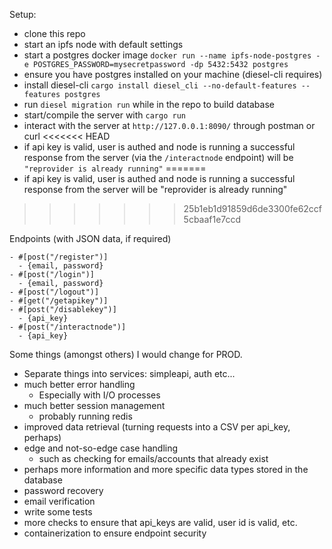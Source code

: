 Setup:
- clone this repo
- start an ipfs node with default settings
- start a postgres docker image
`docker run --name ipfs-node-postgres -e POSTGRES_PASSWORD=mysecretpassword -dp 5432:5432 postgres`
- ensure you have postgres installed on your machine (diesel-cli requires)
- install diesel-cli `cargo install diesel_cli --no-default-features --features postgres`
- run `diesel migration run` while in the repo to build database
- start/compile the server with `cargo run`
- interact with the server at `http://127.0.0.1:8090/` through postman or curl
<<<<<<< HEAD
- if api key is valid, user is authed and node is running a successful response from the server (via the `/interactnode` endpoint) will be `"reprovider is already running"`
=======
- if api key is valid, user is authed and node is running a successful response from the server will be "reprovider is already running"
>>>>>>> 25b1eb1d91859d6de3300fe62ccf5cbaaf1e7ccd

Endpoints (with JSON data, if required)
```
- #[post("/register")]
  - {email, password} 
- #[post("/login")]
  - {email, password} 
- #[post("/logout")]
- #[get("/getapikey")]
- #[post("/disablekey")]
  - {api_key}
- #[post("/interactnode")]
  - {api_key}
```

Some things (amongst others) I would change for PROD.
- Separate things into services: simpleapi, auth etc...
- much better error handling
  - Especially with I/O processes
- much better session management
  - probably running redis
- improved data retrieval (turning requests into a CSV per api_key, perhaps)
- edge and not-so-edge case handling
  - such as checking for emails/accounts that already exist
- perhaps more information and more specific data types stored in the database
- password recovery
- email verification
- write some tests
- more checks to ensure that api_keys are valid, user id is valid, etc.
- containerization to ensure endpoint security